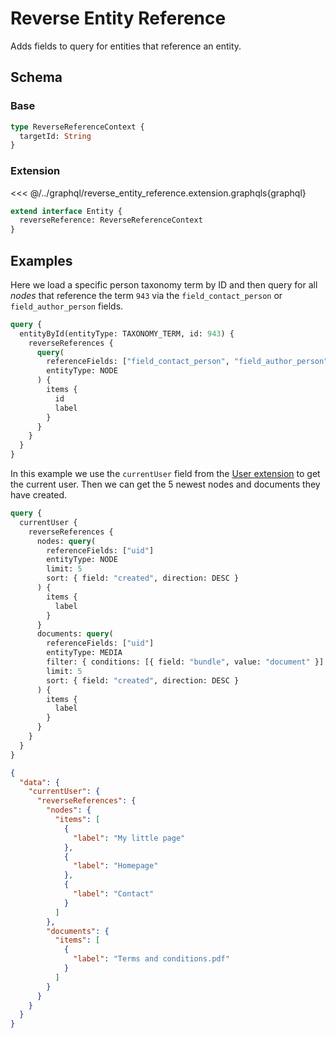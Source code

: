 # Reverse Entity Reference

Adds fields to query for entities that reference an entity.

## Schema

### Base

```graphql
type ReverseReferenceContext {
  targetId: String
}
```

### Extension

<<< @/../graphql/reverse_entity_reference.extension.graphqls{graphql}

```graphql
extend interface Entity {
  reverseReference: ReverseReferenceContext
}
```

## Examples

Here we load a specific person taxonomy term by ID and then query for all _nodes_ that reference the term `943` via the `field_contact_person` or `field_author_person` fields.

```graphql
query {
  entityById(entityType: TAXONOMY_TERM, id: 943) {
    reverseReferences {
      query(
        referenceFields: ["field_contact_person", "field_author_person"]
        entityType: NODE
      ) {
        items {
          id
          label
        }
      }
    }
  }
}
```

In this example we use the `currentUser` field from the [User extension](/schema-extensions/user) to get the current user.
Then we can get the 5 newest nodes and documents they have created.

```graphql
query {
  currentUser {
    reverseReferences {
      nodes: query(
        referenceFields: ["uid"]
        entityType: NODE
        limit: 5
        sort: { field: "created", direction: DESC }
      ) {
        items {
          label
        }
      }
      documents: query(
        referenceFields: ["uid"]
        entityType: MEDIA
        filter: { conditions: [{ field: "bundle", value: "document" }] }
        limit: 5
        sort: { field: "created", direction: DESC }
      ) {
        items {
          label
        }
      }
    }
  }
}
```

```json
{
  "data": {
    "currentUser": {
      "reverseReferences": {
        "nodes": {
          "items": [
            {
              "label": "My little page"
            },
            {
              "label": "Homepage"
            },
            {
              "label": "Contact"
            }
          ]
        },
        "documents": {
          "items": [
            {
              "label": "Terms and conditions.pdf"
            }
          ]
        }
      }
    }
  }
}
```
